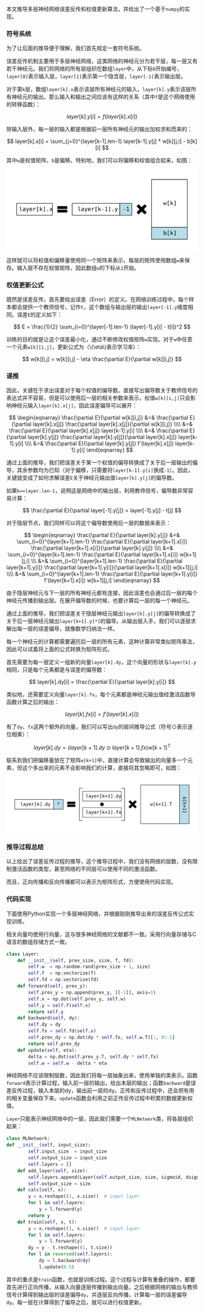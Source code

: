本文推导多层神经网络误差反传和权值更新算法，并给出了一个基于`numpy`的实现。

### 符号系统

为了让后面的推导便于理解，我们首先规定一套符号系统。

误差反传机制主要用于多层神经网络，这类网络的神经元分为若干层，每一层又有若干神经元。我们将网络的所有层组织在数组`layer`中，从下标`0`开始编号，`layer[0]`表示输入层，`layer[1]`表示第一个隐含层，`layer[-1]`表示输出层。

对于第`k`层，数组`layer[k].x`表示该层所有神经元的输入，`layer[k].y`表示该层所有神经元的输出。那么输入和输出之间应该有这样的关系（其中`f`是这个网络使用的转移函数）：

$$ layer[k].y[i] = f(layer[k].x[i]) $$

除输入层外，每一层的输入都是根据前一层所有神经元的输出加权求和而来的：

$$ layer[k].x[i] = \sum_{j=0}^{layer[k-1].len-1} layer[k-1].y[j] * w[k][j,i] - b[k][i] $$

其中`w`是权值矩阵，`b`是偏移。特别地，我们可以将偏移和权值组合起来，如图：

![加权求和](01_weighted_sum.svg)

这样就可以将权值和偏移量使用同一个矩阵来表示，每层的矩阵使用数组`w`来保存。输入层不存在权值矩阵，因此数组`w`的下标从`1`开始。

### 权值更新公式

既然是误差反传，首先要给出误差（Error）的定义。在网络训练过程中，每个样本都会提供一个教师信号，记作`t`，这个数组与输出层的输出`layer[-1].y`维度相同。误差`E`的定义如下：

$$ E = \frac{1}{2} \sum_{i=0}^{layer[-1].len-1} (layer[-1].y[i] - t[i])^2 $$

训练的目的就是让这个误差最小化，通过不断修改权值矩阵`w`实现。对于`w`中任意一个元素`w[k][i,j]`，更新公式为（\\(\eta\\)表示学习率）：

$$ w[k][i,j] = w[k][i,j] - \eta \frac{\partial E}{\partial w[k][i,j]} $$

### 递推

因此，关键在于求出误差对于每个权值的偏导数。直接写出偏导数关于教师信号的表达式并不容易，但是可以使用后一层的相关参数来表示。权值`w[k][i,j]`只会影响神经元输入`layer[k].x[j]`，因此误差偏导可以展开：

$$
\begin{eqnarray}
\frac{\partial E}{\partial w[k][i,j]}
&=& \frac{\partial E}{\partial layer[k].x[j]} \frac{\partial layer[k].x[j]}{\partial w[k][i,j]} \\\\
&=& \frac{\partial E}{\partial layer[k].x[j]} layer[k-1].y[i] \\\\
&=& \frac{\partial E}{\partial layer[k].y[j]} \frac{\partial layer[k].y[j]}{\partial layer[k].x[j]} layer[k-1].y[i] \\\\
&=& \frac{\partial E}{\partial layer[k].y[j]} f'(layer[k].x[j]) layer[k-1].y[i]
\end{eqnarray}
$$

通过上面的推导，我们把误差关于某一个权值的偏导转换成了关于后一层输出的偏导，其余参数均为已知（对于偏移，只需要将`layer[k-1].y[i]`换成`-1`）。因此，关键就变成了如何求解误差`E`关于神经元输出值`layer[k].y[j]`的偏导数。

如果`k==layer.len-1`，说明这是网络中的输出层，利用教师信号，偏导数非常容易计算：

$$ \frac{\partial E}{\partial layer[-1].y[j]} = layer[-1].y[j] - t[j] $$

对于隐层节点，我们同样可以将这个偏导数使用后一层的数据来表示：

$$
\begin{eqnarray}
\frac{\partial E}{\partial layer[k].y[j]}
&=& \sum_{i=0}^{layer[k+1].len-1} \frac{\partial E}{\partial layer[k+1].x[i]} \frac{\partial layer[k+1].x[i]}{\partial layer[k].y[j]} \\\\
&=& \sum_{i=0}^{layer[k+1].len-1} \frac{\partial E}{\partial layer[k+1].x[i]} w[k+1][j,i] \\\
&=& \sum_{i=0}^{layer[k+1].len-1} \frac{\partial E}{\partial layer[k+1].y[i]} \frac{\partial layer[k+1].y[i]}{\partial layer[k+1].x[i]} w[k+1][j,i] \\\\
&=& \sum_{i=0}^{layer[k+1].len-1} \frac{\partial E}{\partial layer[k+1].y[i]} f'(layer[k+1].x[i]) w[k+1][j,i]
\end{eqnarray}
$$

由于隐层神经元与下一层的所有神经元都有连接，因此误差也会通过后一层的每个神经元传播到输出层。在展开偏导数的时候，也要计算后一层的每一个神经元。

通过上面的推导，我们把误差关于隐层神经元输出`layer[k].y[j]`的偏导转换成了关于后一层神经元输出`layer[k+1].y[*]`的偏导。从输出层入手，我们可以逐层求解出每一层的误差偏导，就像数学归纳法一样。

每一个神经元的计算都需要遍历后一层的所有元素，这种计算非常类似矩阵乘法，因此可以试着将上面的公式转换为矩阵形式。

首先需要为每一层定义一组新的向量`layer[k].dy`，这个向量的形状与`layer[k].y`相同，只是每个元素都是与误差的偏导数：

$$ layer[k].dy[i] = \frac{\partial E}{\partial layer[k].y[i]} $$

类似地，还需要定义向量`layer[k].fx`，每个元素都是神经元输出值经激活函数导函数计算之后的输出：

$$ layer[k].fx[i] = f'(layer[k].x[i]) $$

有了`dy`、`fx`这两个额外的向量，我们可以写出`dy`的层间推导公式（符号$\odot$表示逐位相乘）：

$$
layer[k].dy = (layer[k+1].dy \odot layer[k+1].fx) w[k+1]^T
$$

联系到我们把偏移量放在了矩阵`w[k+1]`中，直接计算会导致输出的向量多一个元素，但这个多出来的元素不会影响我们的计算，直接将其忽略即可，如图：

![误差偏导的层间递推](02_partial_calc.svg)

### 推导过程总结

以上给出了误差反传过程的推导，这个推导过程中，我们没有网络的层数，没有限制激活函数的类型，甚至网络的不同层可以使用不同的激活函数。

而且，正向传播和反向传播都可以表示为矩阵形式，方便使用代码实现。

### 代码实现

下面使用Python实现一个多层神经网络，并根据刚刚推导出来的误差反传公式实现训练。

相关向量均使用行向量，这与很多神经网络的文献都不一致。采用行向量存储与C语言的数组存储方式一致。

~~~ python
class Layer:
    def __init__(self, prev_size, size, f, fd):
        self.w  = np.random.rand(prev_size + 1, size)
        self.f  = np.vectorize(f)
        self.fd = np.vectorize(fd)
    def forward(self, prev_y):
        self.prev_y = np.append(prev_y, [[-1]], axis=1)
        self.x = np.dot(self.prev_y, self.w)
        self.y = self.f(self.x)
        return self.y
    def backward(self, dy):
        self.dy = dy
        self.fx = self.fd(self.x)
        self.prev_dy = np.dot(dy * self.fx, self.w.T)[:, 0:-1]
        return self.prev_dy
    def update(self, eta):
        delta = np.dot(self.prev_y.T, self.dy * self.fx)
        self.w = self.w - delta * eta
~~~

神经网络不应该限制层数，因此我们将每一层抽象出来，使用单独的类表示。函数`forward`表示计算过程，输入前一层的输出，给出本层的输出；函数`backward`是误差反传过程，输入本层的dy，输出前一层的dy。正传和反传过程中，还会把有用的相关变量保存下来。`update`函数会利用之前正传反传过程中积累的数据更新权值。

`Layer`只能表示神经网络中的一层，因此我们需要一个`MLNetwork`类，将各层组织起来：

~~~ python
class MLNetwork:
def __init__(self, input_size):
        self.input_size  = input_size
        self.output_size = input_size
        self.layers = []
    def add_layer(self, size):
        self.layers.append(Layer(self.output_size, size, sigmoid, dsigmoid))
        self.output_size = size
    def calc(self, x):
        y = x.reshape((1, x.size))  # input layer
        for l in self.layers:
            y = l.forward(y)
        return y
    def train(self, x, t):
        y = x.reshape((1, x.size))  # input layer
        for l in self.layers:
            y = l.forward(y)
        dy = y - t.reshape((1, t.size))
        for l in reversed(self.layers):
            dy = l.backward(dy)
            l.update(0.5)
~~~

其中的重点是`train`函数，也就是训练过程。这个过程与计算有重叠的操作，都要首先进行正向传播，从输入向量逐层传播到输出向量。之后根据网络的输出与教师信号计算得到输出层的误差偏导`dy`，并逐层反向传播，计算每一层的误差偏导`dy`。每一层在计算得到了偏导之后，就可以进行权值更新。
